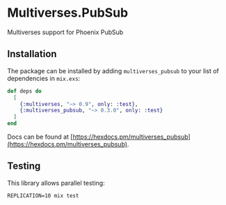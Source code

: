 # Multiverses.PubSub

Multiverses support for Phoenix PubSub

## Installation

The package can be installed by adding `multiverses_pubsub` to your list of dependencies in `mix.exs`:

```elixir
def deps do
  [
    {:multiverses, "~> 0.9", only: :test},
    {:multiverses_pubsub, "~> 0.3.0", only: :test}
  ]
end
```

Docs can be found at [https://hexdocs.pm/multiverses_pubsub](https://hexdocs.pm/multiverses_pubsub).

## Testing

This library allows parallel testing:

```
REPLICATION=10 mix test
```
